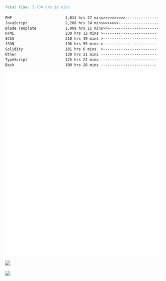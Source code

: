 <!--START_SECTION:waka-->

```markdown
Total Time: 7,734 hrs 16 mins

PHP                        3,014 hrs 27 mins>>>>>>>>>>---------------   38.33 %
JavaScript                 2,208 hrs 24 mins>>>>>>>------------------   28.08 %
Blade Template             1,009 hrs 11 mins>>>----------------------   12.83 %
HTML                       239 hrs 12 mins >------------------------   03.04 %
SCSS                       210 hrs 49 mins >------------------------   02.68 %
JSON                       196 hrs 55 mins >------------------------   02.50 %
Solidity                   181 hrs 6 mins  >------------------------   02.30 %
Other                      130 hrs 21 mins -------------------------   01.66 %
TypeScript                 125 hrs 22 mins -------------------------   01.59 %
Bash                       100 hrs 28 mins -------------------------   01.28 %
```

<!--END_SECTION:waka-->

![](https://raw.githubusercontent.com/DrMaxis/github-stats-transparent/output/generated/overview.svg)
![](https://raw.githubusercontent.com/DrMaxis/github-stats-transparent/output/generated/languages.svg)

![](https://git-readme-stats-drmaxis-projects.vercel.app/api?username=drmaxis&show_icons=true&theme=outrun&count_private=true&show=reviews,discussions_started,discussions_answered,prs_merged,prs_merged_percentage&custom_title=2024%20Github%20Rank)
 
<a href="https://count.getloli.com/"><img src="https://count.getloli.com/get/@:maxis-the-alchemist?theme=rule34"></a>
<!-- https://count.getloli.com/get/@alchemist?theme=rule34 -->
<br>
